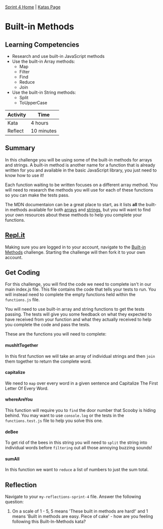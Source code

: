 [Sprint 4 Home](../README.md) | [Katas Page](../js-katas.md)

# Built-in Methods

## Learning Competencies
- Research and use built-in JavaScript methods
- Use the built-in Array methods:
    - Map
    - Filter
    - Find
    - Reduce
    - Join
- Use the built-in String methods:
    - Split
    - ToUpperCase

Activity | Time|
------------|----------|
Kata | 4 hours
Reflect | 10 minutes

## Summary
In this challenge you will be using some of the built-in methods for arrays and strings. A built-in method is another name for a function that is already written for you and available in the basic JavaScript library, you just need to know how to use it!

Each function waiting to be written focuses on a different array method. You will need to research the methods you will use for each of these functions so you can make the tests pass.

The MDN documentaion can be a great place to start, as it lists __all__ the built-in methods available for both [arrays](https://developer.mozilla.org/en-US/docs/Web/JavaScript/Reference/Global_Objects/Array) and [strings](https://developer.mozilla.org/en-US/docs/Web/JavaScript/Reference/Global_Objects/String), but you will want to find your own resources about these methods to help you complete your functions.

## [Repl.it](https://repl.it/@devacademy)
Making sure you are logged in to your account, navigate to the [Built-in Methods](https://repl.it/@devacademy/Built-in-Methods) challenge. Starting the challenge will then fork it to your own account.

## Get Coding
For this challenge, you will find the code we need to complete isn't in our main index.js file. This file contains the code that tells your tests to run. You will instead need to complete the empty functions held within the `functions.js` file. 

You will need to use built-in array and string functions to get the tests passing. The tests will give you some feedback on what they expected to have received from your function and what they actually received to help you complete the code and pass the tests.

These are the functions you will need to complete:

#### mushItTogether
In this first function we will take an array of individual strings and then `join` them together to return the complete word.

#### capitalize
We need to `map` over every word in a given sentence and Capitalize The First Letter Of Every Word.

#### whereAreYou    
This function will require you to `find` the door number that Scooby is hiding behind. You may want to use `console.log` or the tests in the `functions.test.js` file to help you solve this one.

#### deBee
To get rid of the bees in this string you will need to `split` the string into individual words before `filtering` out all those annoying buzzing sounds!

#### sumAll
In this function we want to `reduce` a list of numbers to just the sum total.

## Reflection
Navigate to your `my-reflections-sprint-4` file.
Answer the following question:
1. On a scale of 1 - 5, 5 means 'These built in methods are hard!' and 1 means 'Built in methods are easy.  Piece of cake' - how are you feeling following this Built-In-Methods kata? 
